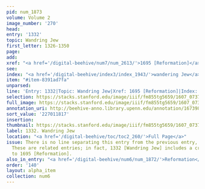 ```yaml
---
pid: num_1873
volume: Volume 2
image_number: '270'
head:
entry: '1332'
topic: Wandring Jew
first_letter: 1326-1350
page:
add:
xref: "<a href='/digital-beehive/num7/num_2613/'>1695 [Reformation]</a>"
see:
index: "<a href='/digital-beehive/index3/index_1943/'>wandering Jew</a>"
item: "#item-8391ad7fa"
unparsed:
line: 'Entry: 1332|Topic: Wandring Jew|Xref: 1695 [Reformation]|Index: wandering Jew|#item-8391ad7fa'
selection: https://stacks.stanford.edu/image/iiif/fm855tg5659/1607_0737/805,1817,2817,342/full/0/default.jpg
full_image: https://stacks.stanford.edu/image/iiif/fm855tg5659/1607_0737/full/full/0/default.jpg
annotation_uri: http://beehive-anno.library.upenn.edu/annotation/1673986739331
sort_value: '227011817'
insertion:
thumbnail: https://stacks.stanford.edu/image/iiif/fm855tg5659/1607_0737/805,1817,600,180/250,/0/default.jpg
label: 1332. Wandring Jew
location: "<a href='/digital-beehive/toc/toc2_260/'>Full Page</a>"
issue: There is no line separating this entry from the previous entry, 1332 [Reformation].
  These are related entries; in fact, 1332 [Wandring Jew] includes a cross-reference
  to 1695 [Reformation].
also_in_entry: "<a href='/digital-beehive/num6/num_1872/'>Reformation</a>"
order: '140'
layout: alpha_item
collection: num6
---
```

